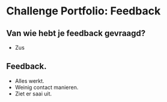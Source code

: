 # Challenge Portfolio: Feedback

##  Van wie hebt je feedback gevraagd?  
- Zus

## Feedback.

- Alles werkt.
- Weinig contact manieren.
- Ziet er saai uit.